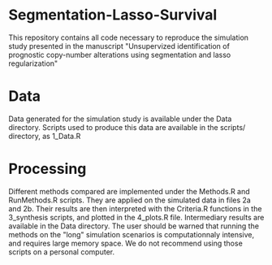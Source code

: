 # Segmentation-Lasso-Survival

This repository contains all code necessary to reproduce the simulation study presented in the manuscript "Unsupervized identification of prognostic copy-number
alterations using segmentation and lasso regularization"

# Data

Data generated for the simulation study is available under the Data directory. Scripts used to produce this data are available in the scripts/ directory, as 1_Data.R

# Processing

Different methods compared are implemented under the Methods.R and RunMethods.R scripts. They are applied on the simulated data in files 2a and 2b. Their results are then interpreted with the Criteria.R functions in the 3_synthesis scripts, and plotted in the 4_plots.R file.
Intermediary results are available in the Data directory.
The user should be warned that running the methods on the "long" simulation scenarios is computationnaly intensive, and requires large memory space. We do not recommend using those scripts on a personal computer.

